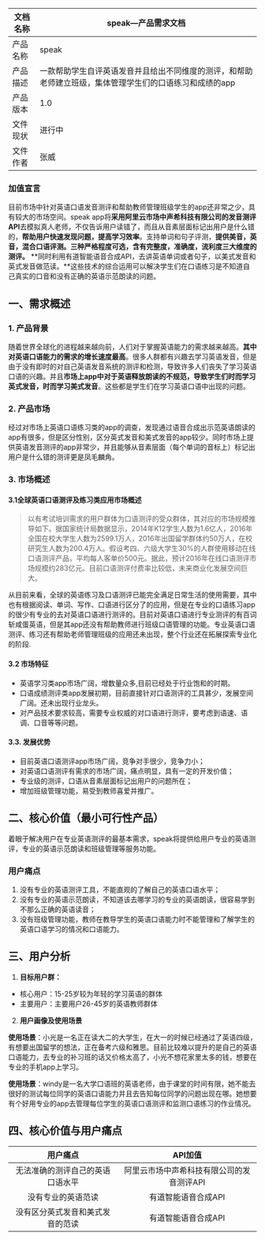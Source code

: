
|文档名称|speak—产品需求文档|
|--|--|
|产品名称|speak|
|产品描述|一款帮助学生自评英语发音并且给出不同维度的测评，和帮助老师建立班级，集体管理学生们的口语练习和成绩的app|
|产品版本|1.0|
|文件现状|进行中|
|文件作者|张威|

### 加值宣言
目前市场中针对英语口语发音测评和帮助教师管理班级学生的app还非常之少，具有较大的市场空间。speak app将**采用阿里云市场中声希科技有限公司的发音测评API**去模拟真人老师，不仅告诉用户读错了，而且从音素层面标记出用户是什么错的，**帮助用户快速发现问题，提高学习效率**。支持单词和句子评测，**提供美音，英音，混合口语评测。三种严格程度可选，含有完整度，准确度，流利度三大维度的测评。** **同时利用有道智能语音合成API，去讲英语单词或者句子，以美式发音和英式发音做范读。**这些技术的综合运用可以解决学生们在口语练习是不知道自己真实的口音和没有正确的英语示范朗读的问题。

## 一、需求概述

### 1. 产品背景
随着世界全球化的进程越来越向前，人们对于掌握英语能力的需求越来越高。**其中对英语口语能力的需求的增长速度最高**。很多人群都有兴趣去学习英语发音，但是由于没有即时的对自己英语发音系统的测评和检测，导致许多人们丧失了学习英语口语的兴趣。并且**市场上app中对于英语释放朗读的不规范，导致学生们时而学习英式发音，时而学习美式发音**。这些都是学生们在学习英语口语中出现的问题。

### 2. 产品市场
经过对市场上英语口语练习类的app的调查，发现通过语音合成出示范英语朗读的app有很多，但是区分性别，区分英式发音和美式发音的app较少。同时市场上提供英语发音测评的app非常少，并且能够从音素层面（每个单词的音标上）标记出用户是什么错的测评更是凤毛麟角。

### 3. 市场概述
#### 3.1全球英语口语测评及练习类应用市场概述
> 以有考试培训需求的用户群体为口语测评的受众群体，其对应的市场规模推导如下。据国家统计局数据显示，2014年K12学生人数为1.6亿人，2016年全国在校大学生人数为2599.1万人，2016年出国留学群体约50万人，在校研究生人数为200.4万人。假设考四、六级大学生30%的人群使用移动在线口语测评产品，平均每人客单价500元。据此，预计2016年在线口语测评市场规模约283亿元。目前口语测评付费率比较低，未来商业化发展空间巨大。

从目前来看，全球的英语练习及口语测评已能完全满足日常生活的使用需要，其中也有根据阅读、单词、写作、口语进行区分了的应用，但是在专业的口语练习app的很少有专业的去对英语口语进行测评的。目前对英语口语进行专业测评的有百词斩咸蛋英语，但是其app还没有帮助教师进行班级口语管理的功能。专业英语口语测评、练习还有帮助老师管理班级的应用还未出现，整个行业还在拓展探索专业化的阶段.

#### 3.2 市场特征
- 英语学习类app市场广阔，增数量众多,目前已经处于行业饱和的时期。
- 口语成绩测评类app发展初期，目前直接针对口语测评的工具甚少，发展空间广阔。还未出现行业龙头。
- 对产品技术要求较高，需要专业权威的对口语进行测评，要考虑到语速、语调、口音等等问题。

#### 3.3. 发展优势
- 目前英语口语测评app市场广阔，竞争对手很少，竞争力小；
- 对英语口语测评有需求的市场广阔，痛点明显，具有一定的开发价值；
- 专业级的测评，口语从音素层面标记出用户的问题所在；
- 增加班级管理功能，易受到教师喜爱并推广。

## 二、核心价值（最小可行性产品）
着眼于解决用户在专业英语测评的最基本需求，speak将提供给用户专业的英语测评，专业的英语示范朗读和班级管理等服务功能。

### 用户痛点
1. 没有专业的英语测评工具，不能直观的了解自己的英语口语水平；
2. 没有专业的英语示范朗读，不知道该去哪学习的专业的英语朗读，很容易学到不那么正确的英语读音；
3. 没有班级管理功能，教师在教导学生的英语口语能力时不能管理和了解学生的英语口语学习的情况和口语能力。

## 三、用户分析
1. **目标用户群：**
- 核心用户：15-25岁较为年轻的学习英语的群体
- 主要用户：主要用户26-45岁的英语教师群体
2. **用户画像及使用场景**

**使用场景**：小光是一名正在读大二的大学生，在大一的时候已经通过了英语四级，有想要出国留学的想法，正在备考六级和雅思。目前比较难以提升的是自己的英语口语能力，去专业的补习班的话又价格太高了，小光不想花家里太多的钱，想要在专业的手机app上学习。

**使用场景**：windy是一名大学口语班的英语老师，由于课堂的时间有限，她不能去很好的测试每位同学的英语口语能力并且去告知每位同学的问题出现在哪。她想要有个好用专业的app去管理每位学生的英语口语测评和监测口语练习的作业情况。

## 四、核心价值与用户痛点
|用户痛点|API加值|
|:--:|:--:|
|无法准确的测评自己的英语口语水平|阿里云市场中声希科技有限公司的发音测评API|
|没有专业的英语范读|有道智能语音合成API|
|没有区分英式发音和美式发音的范读|有道智能语音合成API|
